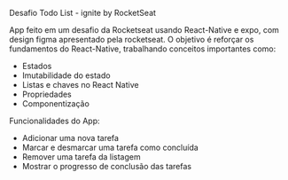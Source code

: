 Desafio Todo List - ignite by RocketSeat


App feito em um desafio da Rocketseat usando React-Native e expo, com design figma apresentado pela rocketseat. O objetivo é reforçar os fundamentos do React-Native, trabalhando conceitos importantes como:

- Estados
- Imutabilidade do estado
- Listas e chaves no React Native
- Propriedades
- Componentização


Funcionalidades do App:

- Adicionar uma nova tarefa
- Marcar e desmarcar uma tarefa como concluída
- Remover uma tarefa da listagem
- Mostrar o progresso de conclusão das tarefas